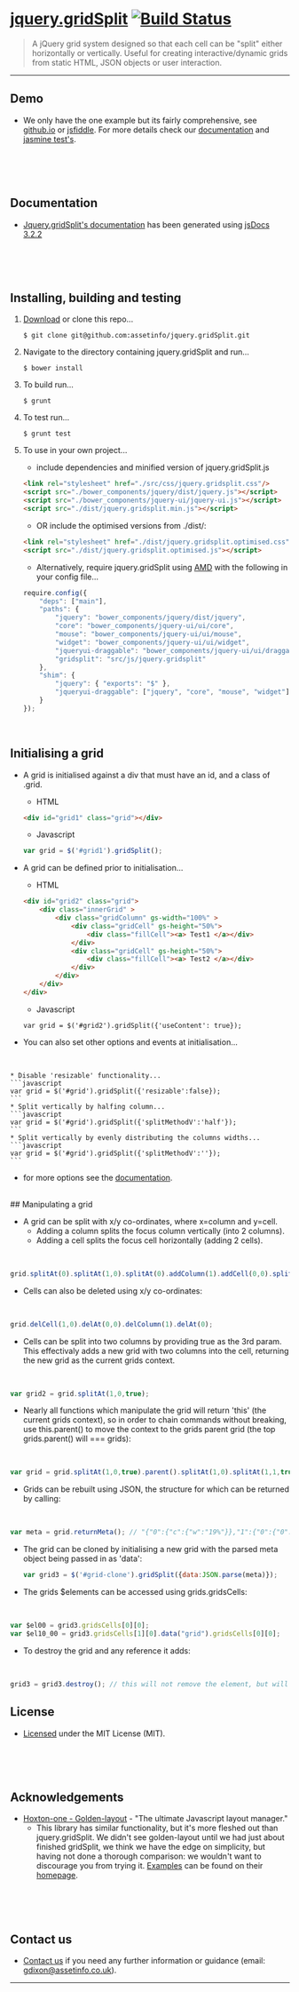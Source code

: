 # [jquery.gridSplit](https://github.com/assetinfo/jquery.gridSplit)         [![Build Status](https://travis-ci.org/assetinfo/jquery.gridSplit.png)](https://travis-ci.org/assetinfo/jquery.gridSplit)

   >A jQuery grid system designed so that each cell can be "split" either horizontally or vertically. Useful for creating interactive/dynamic grids from static HTML, JSON objects or user interaction.

--------
## Demo

* We only have the one example but its fairly comprehensive, see [github.io](https://assetinfo.github.io/jquery.gridSplit) or [jsfiddle](http://jsfiddle.net/graydixon/jo42v1q9/). For more details check our [documentation](https://assetinfo.github.io/jquery.gridSplit/docs/) and [jasmine test's](https://github.com/assetinfo/jquery.gridSplit/tree/master/spec).
<br/>
<br/>
<br/>

## Documentation

* [Jquery.gridSplit's documentation](https://assetinfo.github.io/jquery.gridSplit/docs/) has been generated using [jsDocs 3.2.2](https://github.com/jsdoc3/jsdoc)
<br/>
<br/>
<br/>

## Installing, building and testing
1. [Download](https://github.com/assetinfo/jquery.gridSplit/archive/master.zip) or clone this repo...
   ```
   $ git clone git@github.com:assetinfo/jquery.gridSplit.git
   ```

2. Navigate to the directory containing jquery.gridSplit and run...

   ```
   $ bower install
   ```

3. To build run...

   ```
   $ grunt
   ```

4. To test run...

   ```
   $ grunt test
   ```

5. To use in your own  project...
   
   * include dependencies and minified version of jquery.gridSplit.js

   ```html
   <link rel="stylesheet" href="./src/css/jquery.gridsplit.css"/>
   <script src="./bower_components/jquery/dist/jquery.js"></script>
   <script src="./bower_components/jquery-ui/jquery-ui.js"></script>
   <script src="./dist/jquery.gridsplit.min.js"></script>
   ```
   
   * OR include the optimised versions from ./dist/:

   ```html
   <link rel="stylesheet" href="./dist/jquery.gridsplit.optimised.css"/>
   <script src="./dist/jquery.gridsplit.optimised.js"></script>
   ```

   * Alternatively, require jquery.gridSplit using [AMD](https://github.com/assetinfo/jquery.gridSplit/blob/master/main.js) with the following in your config file...

   ```javascript
   require.config({
       "deps": ["main"],
       "paths": {
           "jquery": "bower_components/jquery/dist/jquery",
           "core": "bower_components/jquery-ui/ui/core",
           "mouse": "bower_components/jquery-ui/ui/mouse",
           "widget": "bower_components/jquery-ui/ui/widget",
           "jqueryui-draggable": "bower_components/jquery-ui/ui/draggable",
           "gridsplit": "src/js/jquery.gridsplit"
       },
       "shim": {
           "jquery": { "exports": "$" },
           "jqueryui-draggable": ["jquery", "core", "mouse", "widget"]
       }
   });
   ```
<br/>

## Initialising a grid

* A grid is initialised against a div that must have an id, and a class of .grid.

    * HTML
    ```html
    <div id="grid1" class="grid"></div>
    ```
    * Javascript
    ```javascript
    var grid = $('#grid1').gridSplit();
    ```
* A grid can be defined prior to initialisation...
    * HTML
    ```html
    <div id="grid2" class="grid">
        <div class="innerGrid" >
            <div class="gridColumn" gs-width="100%" >
                <div class="gridCell" gs-height="50%">
                    <div class="fillCell"><a> Test1 </a></div>
                </div>
                <div class="gridCell" gs-height="50%">
                    <div class="fillCell"><a> Test2 </a></div>
                </div>
            </div>
        </div>
    </div>
    ```
    * Javascript
    ```
    var grid = $('#grid2').gridSplit({'useContent': true});
    ```
  
* You can also set other options and events at initialisation...
<br/>

    * Disable 'resizable' functionality...
    ```javascript
    var grid = $('#grid').gridSplit({'resizable':false});
    ```
    * Split vertically by halfing column...
    ```javascript
    var grid = $('#grid').gridSplit({'splitMethodV':'half'});
    ```
    * Split vertically by evenly distributing the columns widths...
    ```javascript
    var grid = $('#grid').gridSplit({'splitMethodV':''});
    ```
* for more options see the [documentation](https://assetinfo.github.io/jquery.gridSplit/docs/$.fn.gridSplit.html).
    
<br/>
## Manipulating a grid


* A grid can be split with x/y co-ordinates, where x=column and y=cell. 
  * Adding a column splits the focus column vertically (into 2 columns). 
  * Adding a cell splits the focus cell horizontally (adding 2 cells).
<br/>

  ```javascript
  grid.splitAt(0).splitAt(1,0).splitAt(0).addColumn(1).addCell(0,0).splitAt(1,0);
  ```
* Cells can also be deleted using x/y co-ordinates:
<br/>

  ```javascript
  grid.delCell(1,0).delAt(0,0).delColumn(1).delAt(0);
  ``` 
* Cells can be split into two columns by providing true as the 3rd param. This effectivaly adds a new grid with two columns into the cell, returning the new grid as the current grids context.
<br/>

  ```javascript
  var grid2 = grid.splitAt(1,0,true);
  ``` 
* Nearly all functions which manipulate the grid will return 'this' (the current grids context), so in order to chain commands without breaking, use this.parent() to move the context to the grids parent grid (the top grids.parent() will === grids):
<br/>

  ```javascript
  var grid = grid.splitAt(1,0,true).parent().splitAt(1,0).splitAt(1,1,true).parent(); // grid is still #grids gridSplit instance
  ``` 
* Grids can be rebuilt using JSON, the structure for which can be returned by calling:
<br/>

  ```javascript
  var meta = grid.returnMeta(); // "{"0":{"c":{"w":"19%"}},"1":{"0":{"0":{"c":{"w":"50%"}},"1":{"c":{"w":"50%"}},"h":"50%"},"1":{"h":"50%"},"c":{"w":"81%"}}}"
  ``` 
* The grid can be cloned by initialising a new grid with the parsed meta object being passed in as 'data':
  <br/>

  ```javascript
  var grid3 = $('#grid-clone').gridSplit({data:JSON.parse(meta)});
  ``` 

* The grids $elements can be accessed using grids.gridsCells:
<br/>

  ```javascript
  var $el00 = grid3.gridsCells[0][0];
  var $el10_00 = grid3.gridsCells[1][0].data("grid").gridsCells[0][0];
  ```

* To destroy the grid and any reference it adds:
<br/>

  ```javascript
  grid3 = grid3.destroy(); // this will not remove the element, but will empty it
  ```

## License
  * [Licensed](https://github.com/assetinfo/jquery.gridSplit/blob/master/LICENSE) under the MIT License (MIT).
<br/>
<br/>
<br/>

## Acknowledgements 
* [Hoxton-one - Golden-layout](https://github.com/hoxton-one/golden-layout) - "The ultimate Javascript layout manager."
  * This library has similar functionality, but it's more fleshed out than jquery.gridSplit. We didn't see golden-layout until we had just about finished gridSplit, we think we have the edge on simplicity, but having not done a thorough comparison: we wouldn't want to discourage you from trying it. [Examples](https://golden-layout.com/examples) can be found on their [homepage](https://golden-layout.com/).
<br/>
<br/>
<br/>

## Contact us
* [Contact us](mailto:gdixon@assetinfo.co.uk?Subject=jQuery.gridSplit%20Enquiry...) if you need any further information or guidance (email: gdixon@assetinfo.co.uk).

--------